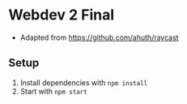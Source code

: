 # Webdev 2 Final

- Adapted from https://github.com/ahuth/raycast


## Setup
1. Install dependencies with `npm install`
2. Start with `npm start`

